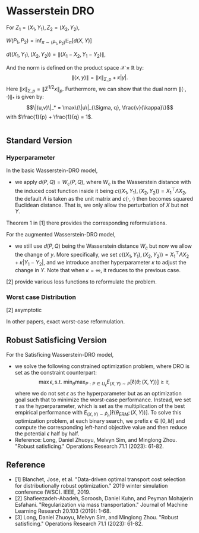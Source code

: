 # Wasserstein DRO

For $Z_1 = (X_1, Y_1), Z_2 = (X_2, Y_2)$, 

$W(P_1, P_2) = \inf_{\pi \sim (P_1, P_2)}\mathbb{E}_{\pi}[d(X, Y)]$

$d((X_1, Y_1), (X_2, Y_2)) = \|(X_1 - X_2, Y_1 - Y_2)\|$,

And the norm is defined on the product space $\mathcal{X} \times \mathbb{R}$ by:
$$\|(x, y)\| = \|x\|_{\Sigma, p} + \kappa |y|.$$
Here $\|x\|_{\Sigma, p} = \|\Sigma^{1/2}x\|_p$. Furthermore, we can show that the dual norm $\|(\cdot, \cdot)\|_*$ is given by:
$$\|(u,v)\|_* = \max\{\|u\|_{\Sigma, q}, \frac{v}{\kappa}\}$$
with $\frac{1}{p} + \frac{1}{q} = 1$.



```python

```

## Standard Version

### Hyperparameter


In the basic Wasserstein-DRO model,
* we apply $d(P, Q) = W_c(P, Q)$, where $W_c$ is the Wasserstein distance with the induced cost function inside it being $c((X_1, Y_1), (X_2, Y_2)) = X_1^{\top} \Lambda X_2$, the default $\Lambda$ is taken as the unit matrix and $c(\cdot, \cdot)$ then becomes squared Euclidean distance. That is, we only allow the perturbation of $X$ but not $Y$.   

Theorem 1 in [1] there provides the corresponding reformulations.

For the augmented Wasserstein-DRO model,
* we still use $d(P, Q)$ being the Wasserstein distance $W_c$ but now we allow the change of $y$. More specifically, we set $c((X_1, Y_1), (X_2, Y_2)) = X_1^{\top}\Lambda X_2 + \kappa|Y_1 - Y_2|$, and we introduce another hyperparameter $\kappa$ to adjust the change in $Y$. Note that when $\kappa = \infty$, it reduces to the previous case.

[2] provide various loss functions to reformulate the problem.

### Worst case Distribution
[2] asymptotic 

In other papers, exact worst-case reformulation.

## Robust Satisficing Version
For the Satisficing Wasserstein-DRO model, 
* we solve the following constrained optimization problem, where DRO is set as the constraint counterpart:
$$\max \epsilon, \text{s.t.}~\min_{\theta} \max_{P: P \in U_{\epsilon}} E_{(X,Y) \sim P}[\ell(\theta;(X, Y))] \geq \tau,$$
where we do not set $\epsilon$ as the hyperparameter but as an optimization goal such that to minimize the worst-case performance. Instead, we set $\tau$ as the hyperparameter, which is set as the multiplication of the best empirical performance with $E_{(X, Y)\sim \hat P_n}[\ell(\theta_{ERM};(X, Y))]$. To solve this optimization problem, at each binary search, we prefix $\epsilon \in [0, M]$ and compute the corresponding left-hand objective value and then reduce the potential $\epsilon$ half by half.
* Reference: Long, Daniel Zhuoyu, Melvyn Sim, and Minglong Zhou. "Robust satisficing." Operations Research 71.1 (2023): 61-82.



## Reference
* [1] Blanchet, Jose, et al. "Data-driven optimal transport cost selection for distributionally robust optimization." 2019 winter simulation conference (WSC). IEEE, 2019.
* [2] Shafieezadeh-Abadeh, Soroosh, Daniel Kuhn, and Peyman Mohajerin Esfahani. "Regularization via mass transportation." Journal of Machine Learning Research 20.103 (2019): 1-68.
* [3] Long, Daniel Zhuoyu, Melvyn Sim, and Minglong Zhou. "Robust satisficing." Operations Research 71.1 (2023): 61-82.